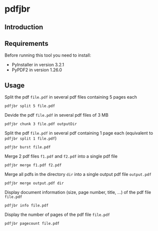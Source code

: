 # pdfjbr

## Introduction


## Requirements
Before running this tool you need to install:
- PyInstaller in version 3.2.1
- PyPDF2 in version 1.26.0


## Usage
Split the pdf `file.pdf` in several pdf files containing 5 pages each
```shell
pdfjbr split 5 file.pdf
```

Devide the pdf `file.pdf` in several pdf files of 3 MB
```shell
pdfjbr chunk 3 file.pdf outputDir
```

Split the pdf `file.pdf` in several pdf containing 1 page each (equivalent to `pdfjbr split 1 file.pdf`)
```shell
pdfjbr burst file.pdf
```

Merge 2 pdf files `f1.pdf` and `f2.pdf` into a single pdf file
```shell
pdfjbr merge f1.pdf f2.pdf                
```                

Merge all pdfs in the directory `dir` into a single output pdf file `output.pdf`
```shell
pdfjbr merge output.pdf dir
```

Display document information (size, page number, title, ...) of the pdf file `file.pdf`
```shell
pdfjbr info file.pdf
```

Display the number of pages of the pdf file `file.pdf`
```shell
pdfjbr pagecount file.pdf
```

